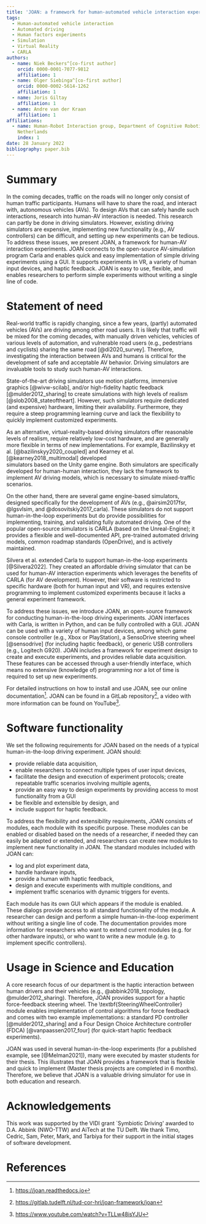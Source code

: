 ```yaml
--- 
title: 'JOAN: a framework for human-automated vehicle interaction experiments in a virtual reality driving simulator' 
tags:
  - Human-automated vehicle interaction
  - Automated driving
  - Human factors experiments
  - Simulation
  - Virtual Reality
  - CARLA 
authors:
  - name: Niek Beckers^[co-first author]
    orcid: 0000-0001-7077-9812 
    affiliation: 1
  - name: Olger Siebinga^[co-first author]
    orcid: 0000-0002-5614-1262 
    affiliation: 1
  - name: Joris Giltay 
    affiliation: 1
  - name: Andre van der Kraan 
    affiliation: 1 
affiliations:
  - name: Human-Robot Interaction group, Department of Cognitive Robotics, Faculty 3mE, Delft University of Technology, Mekelweg 2, 2628 CD Delft, The
    Netherlands 
    index: 1 
date: 28 January 2022 
bibliography: paper.bib
--- 
```


# Summary

In the coming decades, traffic on the roads will no longer only consist of human traffic participants. Humans will have to share the road, and interact with,
autonomous vehicles (AVs). To design AVs that can safely handle such interactions, research into human-AV interaction is needed. This research can partly be
done in driving simulators. However, existing driving simulators are expensive, implementing new functionality (e.g., AV controllers)
can be difficult, and setting up new experiments can be tedious. To address these issues, we present JOAN, a framework for human-AV interaction experiments.
JOAN connects to the open-source AV-simulation program Carla and enables quick and easy implementation of simple driving experiments using a GUI. It supports
experiments in VR, a variety of human input devices, and haptic feedback. JOAN is easy to use, flexible, and enables researchers to perform simple experiments
without writing a single line of code.

# Statement of need

Real-world traffic is rapidly changing, since a few years, (partly) automated vehicles (AVs) are driving among other road users. It is likely that traffic will
be mixed for the coming decades, with manually driven vehicles, vehicles of various levels of automation, and vulnerable road users (e.g., pedestrians and
cyclists) sharing the same road [@di2020_survey]. Therefore, investigating the interaction between AVs and humans is critical for the development of safe and
acceptable AV behavior. Driving simulators are invaluable tools to study such human-AV interactions.

State-of-the-art driving simulators use motion platforms, immersive graphics [@wivw-scilab], and/or high-fidelity haptic feedback [@mulder2012_sharing] to
create simulations with high levels of realism [@slob2008_stateoftheart]. However, such simulators require dedicated (and expensive)
hardware, limiting their availability. Furthermore, they require a steep programming learning curve and lack the flexibility to quickly implement customized
experiments.

As an alternative, virtual-reality-based driving simulators offer reasonable levels of realism, require relatively low-cost hardware, and are generally more
flexible in terms of new implementations. For example, Bazilinskyy et al. [@bazilinskyy2020_coupled] and Kearney et al. [@kearney2018_multimodal] developed  
simulators based on the Unity game engine. Both simulators are specifically developed for human-human interaction, they lack the framework to implement AV
driving models, which is necessary to simulate mixed-traffic scenarios.

On the other hand, there are several game engine-based simulators, designed specifically for the development of AVs (e.g., @airsim2017fsr, @lgsvlsim, and
@dosovitskiy2017_carla). These simulators do not support human-in-the-loop experiments but do provide possibilities for implementing, training, and validating
fully automated driving. One of the popular open-source simulators is CARLA (based on the Unreal-Engine); it provides a flexible and well-documented API,
pre-trained automated driving models, common roadmap standards (OpenDrive), and is actively maintained.

Silvera et al. extended Carla to support human-in-the-loop experiments [@Silvera2022]. They created an affordable driving simulator that can be used for
human-AV interaction experiments which leverages the benefits of CARLA (for AV development). However, their software is restricted to specific hardware (both
for human input and VR), and requires extensive programming to implement customized experiments because it lacks a general experiment framework.

To address these issues, we introduce JOAN, an open-source framework for conducting human-in-the-loop driving experiments. JOAN interfaces with Carla, is
written in Python, and can be fully controlled with a GUI. JOAN can be used with a variety of human input devices, among which game console controller (e.g.,
Xbox or PlayStation), a SensoDrive steering wheel [@sensodrive] (for including haptic feedback), or generic USB controllers (e.g., Logitech G920). JOAN includes
a framework for experiment design to create and execute experiments, and provides reliable data acquisition. These features can be accessed through a
user-friendly interface, which means no extensive (knowledge of) programming nor a lot of time is required to set up new experiments.

For detailed instructions on how to install and use JOAN, see our online documentation[^1]. JOAN can be found in a
GitLab repository[^2], a video with more information can be found on
YouTube[^3].

[^1]: https://joan.readthedocs.io
[^2]: https://gitlab.tudelft.nl/tud-cor-hri/joan-framework/joan
[^3]: https://www.youtube.com/watch?v=TLLw48isYJU
# Software functionality

We set the following requirements for JOAN based on the needs of a typical human-in-the-loop driving experiment. JOAN should:

- provide reliable data acquisition,
- enable researchers to connect multiple types of user input devices,
- facilitate the design and execution of experiment protocols; create repeatable traffic scenarios involving multiple agents,
- provide an easy way to design experiments by providing access to most functionality from a GUI
- be flexible and extensible by design, and
- include support for haptic feedback.

To address the flexibility and extensibility requirements, JOAN consists of modules, each module with its specific purpose. These modules can be enabled 
or disabled based on the needs of a researcher, if needed they can easily be adapted or extended, and researchers
can create new modules to implement new functionality in JOAN. The standard modules included with JOAN can:

- log and plot experiment data,
- handle hardware inputs,
- provide a human with haptic feedback,
- design and execute experiments with multiple conditions, and
- implement traffic scenarios with dynamic triggers for events.

Each module has its own GUI which appears if the module is enabled. These dialogs provide access to all standard functionality of the module. A researcher can
design and perform a simple human-in-the-loop experiment without writing a single line of code. The documentation provides more information for researchers who
want to extend current modules (e.g. for other hardware inputs), or who want to write a new module (e.g. to implement specific controllers).

# Usage in Science and Education

A core research focus of our department is the haptic interaction between human drivers and their vehicles (e.g., @abbink2018_topology, @mulder2012_sharing).
Therefore, JOAN provides support for a haptic force-feedback steering wheel. The \textbf{SteeringWheelController} module enables implementation of control
algorithms for force feedback and comes with two example implementations: a standard PD controller [@mulder2012_sharing] and a Four Design Choice Architecture
controller (FDCA) [@vanpaassen2017_four] (for quick-start haptic feedback experiments).

JOAN was used in several human-in-the-loop experiments (for a published example, see [@Melman2021]), many were executed by master students for
their thesis. This illustrates that JOAN provides a framework that is flexible and quick to implement (Master thesis projects are completed in 6 months).
Therefore, we believe that JOAN is a valuable driving simulator for use in both education and research.

# Acknowledgements

This work was supported by the VIDI grant `Symbiotic Driving' awarded to D.A. Abbink (NWO-TTW) and AiTech at the TU Delft. We thank Timo, Cedric, Sam, Peter,
Mark, and Tarbiya for their support in the initial stages of software development.

# References